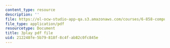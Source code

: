 ```yaml
---
content_type: resource
description: ''
file: https://ol-ocw-studio-app-qa.s3.amazonaws.com/courses/6-858-computer-systems-security-fall-2014/212248fe5b79818f8c4fab82c0fc845e_xSQxaie_h1o.pdf
file_type: application/pdf
resourcetype: Document
title: 3play pdf file
uid: 212248fe-5b79-818f-8c4f-ab82c0fc845e
---
```

